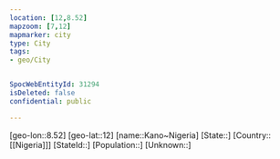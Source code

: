 ```yaml
---
location: [12,8.52]
mapzoom: [7,12] 
mapmarker: city 
type: City
tags:
- geo/City


SpocWebEntityId: 31294
isDeleted: false
confidential: public

---
```

[geo-lon::8.52]
[geo-lat::12]
[name::Kano~Nigeria]
[State::]
[Country::[[Nigeria]]]
[StateId::]
[Population::]
[Unknown::]

